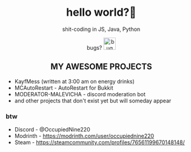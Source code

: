 <h1 align="center">hello world?👋</h1>

<p align="center">shit-coding in JS, Java, Python</p>

<p align="center">
  bugs? <img src="https://cdn.7tv.app/emote/01FGSAH6QR00021TQRJX35NQPA/1x.avif" alt="bug" height="32">
</p>

<h2 align="center">MY AWESOME PROJECTS</h2>

<ul>
  <li>KayfMess (written at 3:00 am on energy drinks)</li>
  <li>MCAutoRestart - AutoRestart for Bukkit</li>
  <li>MODERATOR-MALEVICHA - discord moderation bot</li>
  <li>and other projects that don't exist yet but will someday appear</li>
</ul>

<h3>btw</h3>

<ul>
  <li>Discord - @OccupiedNine220</li>
  <li>Modrinth - <a href="https://modrinth.com/user/occupiednine220">https://modrinth.com/user/occupiednine220</a></li>
  <li>Steam - <a href="https://steamcommunity.com/profiles/76561199670148148/">https://steamcommunity.com/profiles/76561199670148148/</a></li>
</ul>
